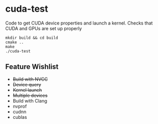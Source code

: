 # cuda-test

Code to get CUDA device properties and launch a kernel.
Checks that CUDA and GPUs are set up properly

    mkdir build && cd build
    cmake ..
    make
    ./cuda-test

## Feature Wishlist

* ~~Build with NVCC~~
* ~~Device query~~
* ~~Kernel launch~~
* ~~Multiple devices~~
* Build with Clang
* nvprof
* cudnn
* cublas 